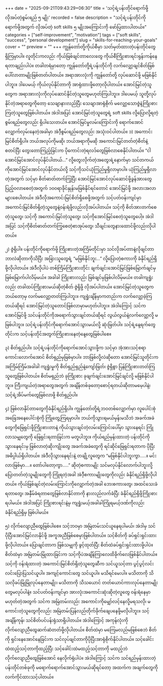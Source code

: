 +++
date = "2025-09-21T09:43:29+06:30"
title = 'သင့်ရဲ့ပန်းတိုင်ရောက်ဖို့လိုအပ်တဲ့စွမ်းရည် ၅ မျိုး'
recorded = false
description = "သင့်ရဲ့ပန်းတိုင်ကို ရောက်ဖို့အတွက် လိုအပ်တဲ့ soft skills ၅ မျိုးအကြောင်းကို ဖော်ပြထားပါတယ်။"
categories = ["self-improvement", "motivation"]
tags = ["soft skills", "success", "personal development"]
slug = "skills-for-reaching-your-goals"
cover = ""
preview = ""
+++
ကျွန်တော်တို့ကိုယ်စီမှာ သတ်မှတ်ထားတဲ့ပန်းတိုင်တွေရှိကြမှာပါ။ လူတိုင်းကလည်း ကိုယ်ဖြစ်ချင်တာလေးတွေ ကိုယ်စီကြိုးစားရင်းရုန်းကန်နေရတာချည်းပါပဲ။ တခါတရံမှာတော့ ကျွန်တော်တို့ရဲ့ပန်းတိုင်ကို လက်လျှော့ချင်စိတ်ဖြစ်ပေါ်လာတာမျိုးဖြစ်တတ်ပါတယ်။ အရာအားလုံးကို ကျွန်တော်တို့ လုပ်ဆောင်ဖို့ မဖြစ်နိုင်ပါဘူး။ ဒါပေမယ့် ကိုယ်လုပ်နိုင်တာကို အာရုံထားဖို့တော့လိုပါတယ်။ အောင်မြင်တဲ့သူတွေက အရာအားလုံးကိုလုပ်ဆောင်နိုင်တဲ့သူတွေမဟုတ်ကြပါဘူး။ ဒါပေမယ့် သူတို့လုပ်နိုင်တဲ့အရာတွေကိုတော့ သေချာနားလည်ပြီး သေချာအာရုံစိုက် မလျှော့သောဇွဲနဲ့ကြိုးစားကြတဲ့သူတွေဖြစ်ပါတယ်။ အဲဒါအပြင် အောင်မြင်တဲ့သူတွေရဲ့ soft skills လို့ပြောလို့ရတဲ့ စွမ်းရည်တွေလည်း ရှိပါသေးတယ်။ အောင်မြင်မှုလမ်းကြောင်းကို ရောက်အောင်လျှောက်လှမ်းနေတဲ့အခါမှာ အဲဒီ့စွမ်းရည်တွေလည်း အသုံးဝင်ပါတယ်။
၁) အကောင်းမြင်စိတ်ရှိပါ။
ဘယ်အလုပ်ကိုမဆို၊ ဘယ်အရာကိုမဆို အကောင်းမြင်တတ်တဲ့စိတ်နဲ့ စတင်ပြီး တွေးတောကြည့်ခြင်းက ပိုကောင်းတဲ့ရလဒ်တွေဖြစ်လာစေနိုင်ပါတယ်။ “ငါအောင်မြင်အောင်လုပ်နိုင်ပါတယ်…” လို့တွေးလိုက်တဲ့အတွေးရဲ့နောက်မှာ သင်တကယ်ကိုအောင်မြင်အောင်လုပ်နိုင်တယ်လို့ သင့်ကိုသင်ယုံကြည်မှုရှိလာမှာပါ။ ယုံကြည်မှုရှိလာတဲ့အတွက် သင့်မှာ စိတ်ဓာတ်တက်ကြွပြီး အောင်မြင်အောင်လုပ်ဆောင်ဖို့ခွန်အားတွေပြည့်ဝလာစေတဲ့အတွက် ၁၀၀ရာခိုင်နှုန်းမဖြစ်နိုင်ရင်တောင် အောင်မြင်ဖို့ အလားအလာများစေပါတယ်။ အဲဒီလိုအကောင်းမြင်စိတ်ရှိစေဖို့အတွက် သင့်ပတ်ဝန်းကျင်မှာ အကောင်းမြင်စိတ်ရှိတဲ့သူတွေနဲ့ဝန်းရံဖို့လည်းလိုအပ်ပါတယ်။ သင့်ကို စိတ်အားတက်စေတဲ့သူတွေ၊ သင့်ကို အကောင်းမြင်တဲ့သူတွေ၊ သင့်ကိုအောင်မြင်စေတဲ့သူတွေပေါ့။ အဲဒါအပြင် သင့်ကိုစိတ်ဓာတ်တက်ကြွစေတဲ့စာအုပ်တွေ၊ သီချင်းတွေနားထောင်ဖို့လည်းလိုပါတယ်။

၂) ဇွဲရှိပါ။
ပန်းတိုင်ကိုရောက်ဖို့ ကြိုးစားတဲ့အကြိမ်တိုင်းမှာ သင်လိုအပ်တာနဲ့လိုချင်တာ ဘာလဲဆိုတာကိုသိပြီး အခြားသူတွေရဲ့ “မဖြစ်နိုင်ဘူး…” လို့ပြောတဲ့စကားကို ခံနိုင်ရည်ရှိဖို့လိုပါတယ်။ အဲဒီလိုပါပဲ တစ်ကြိမ်ကြိုးစားတိုင်း ချက်ချင်းအောင်မြင်ဖြစ်မြောက်ချင်မှဖြစ်မြောက်ပါလိမ့်မယ်။ အခါခါ ကြိုးစားလည်း ဖြစ်ချင်မှဖြစ်ပါလိမ့်မယ်။ တခါကျရှုံးလည်း တခါထပ်ကြိုးစားမယ်ဆိုတဲ့စိတ် ဇွဲရှိဖို့ လိုအပ်ပါတယ်။ အောင်မြင်တဲ့သူတွေက ဘယ်တော့မှ လက်မလျှော့တတ်ကြပါဘူး။ ကျရှုံးချိန်မှာကတည်းက လက်လျှော့ခဲ့ကြတယ်ဆိုရင် အောင်မြင်တဲ့သူတောင်ဖြစ်လာမှာမဟုတ်ပါဘူး။ အဲဒါကြောင့် သင်ကအောင်မြင်ဖို့ သင်ပန်းတိုင်ကိုအရောက်သွားချင်တယ်ဆိုရင် လွယ်လွယ်နဲ့လက်လျှော့လို့ မဖြစ်ပါဘူး။ သင့်ရဲ့ပန်းတိုင်ကိုရောက်အောင်သွားမယ်လို့ ဆုံးဖြတ်ပါ။ သင့်ရဲ့နေ့ရက်တွေတိုင်းက သင့်ပန်းတိုင်အတွက်ကြိုးစားနေတဲ့နေ့တွေဖြစ်ပါစေ။

၃) စိတ်ရှည်ပါ။
သင့်ရဲ့ပန်းတိုင်ကိုရောက်အောင်သွားဖို့က သင့်မှာ အံ့အားသင့်စရာကောင်းလောက်အောင် စိတ်ရှည်မှဖြစ်မှာပါ။ ဘာဖြစ်လို့လဲဆိုတော အောင်မြင်သူတိုင်းက အကြိမ်ကြိမ်အခါခါ ကျရှုံးမှုကို စိတ်ရှည်ရှည်နဲ့ကျော်ဖြတ်၊ ဇွဲရှိစွာ ပြန်ကြိုးစားတတ်ကြသူတွေဖြစ်ပါတယ်။ စိတ်မရှည်ဘဲ ခုကြိုးစား ခုချက်ချင်းအောင်မြင်ချင်လို့ မဖြစ်နိုင်ပါဘူး။ ကြီးကျယ်တဲ့အရာတွေအတွက် အချိန်တစ်ခုတော့စောင့်ရတယ်ဆိုတာမမေ့ပါနဲ့၊ သင့်ရဲ့အိပ်မက်တွေဖြစ်လာဖို့ စိတ်ရှည်ပါ။

၄) ဖြစ်လာနိုင်တာတွေကိုခံနိုင်ရည်ရှိပါ။
ကျွန်တော်တို့ရဲ့ဘဝတစ်လျှောက်မှာ လူပေါင်းစုံ အခြေအနေပေါင်းစုံကို ကြုံတွေ့ကြရမှာပါ။ ဘယ်ကိုသွားရမယ်မှန်းမသိဘဲ အခက်အခဲတွေကိုဖြေရှင်းဖို့ကြိုးစားတာနဲ့ ကိုယ်သွားချင်တဲ့လမ်းကြောင်းပေါ်မှာ သွားနေရင်း ကြုံလာသမျှတွေကို ဖြေရှင်းရတာခြင်းက မတူပါဘူး။ ကိုယ်ရည်မှန်းထားတဲ့ ပန်းတိုင်ကို သွားနေရင်းမှ ဖြစ်လာတဲ့ဆိုးကျိုးတွေ အခက်အခဲတွေကို ရင်ဆိုင်ဖြေရှင်းရတာက ပိုပြီး အဓိပ္ပါယ်ရှိပါတယ်။ အဲဒီလိုသွားနေရင်းနဲ့ တချို့လူတွေက “မဖြစ်နိုင်ပါဘူးကွာ…..။ မင်းလားဖြစ်မှာ….။ တော်ပါတော့ကွာ…..” ဆိုတဲ့စကားမျိုး သင်မလုပ်နိုင်လောက်ပါဘူးလို့ ပြောတတ်တဲ့သူမျိုးတွေကို ကြုံရတဲ့အခါ အဲဒီ့စကားမျိုးတွေကိုလည်း ခံနိုင်ရည်ရှိဖို့လိုပါတယ်။ ကိုယ်ဖြစ်ချင်တဲ့လမ်းကြောင်းကိုလျှောက်တဲ့အခါ ဘေးစကားတွေ၊ အထင်သေးခံရတာတွေ၊ အနှီမ်ခံရတာတွေဖြစ်လာနိုင်တာကို နားလည်လက်ခံပြီး ခံနိုင်ရည်ရှိဖို့ကြိုးစားရပါမယ်။ အဲဒါအပြင် ကြိုးစားရင်းနဲ့မှ ကျရှုံးမယ့်အခါခါကြုံရမယ့်ဒဏ်ကိုလည်း ခံနိုင်ရည်ရှိမှ ဖြစ်ပါမယ်။

၅) လိုက်လျောညီထွေဖြစ်ပါစေ။
သင့်ဘဝမှာ အမြဲတမ်းသင်ယူနေရပါမယ်၊ အဲဒါမှ သင်ပိုပြီးအောင်မြင်လာနိုင်ဖို့ အကူအညီဖြစ်စေမှာဖြစ်ပါတယ်။ သင့်စိတ်ကို ခပ်ရှင်းရှင်းထားဖို့လိုပါတယ်။ ပြောချင်တာက ဖြစ်သမျှကို ဖွင့်ထုတ်ပြီး စိတ်ထဲခပ်ရှင်းရှင်းထားဖို့ပါပဲ။ စိတ်ထဲမှာ အမြဲတမ်းမြုံထားခြင်းက သင့်ကိုပဲအချိန်ကြာလေထိခိုက်လေဖြစ်နိုင်ပါတယ်။ သင့်ကို ဝန်းရံထားတဲ့ အကောင်းမြင်စိတ်ရှိတဲ့သူတွေဆီက သင်ယူသင့်တာ ပွင့်ပွင့်လင်းလင်းပြောပြသင်ယူပါ။ အကျင့်ကောင်းတွေ သင်ယူပါ။ မသိရင်မေးပါ။ မသိတာကို သိသလိုခပ်မြုံမြုံလုပ်နေတာမျိုး၊ မသိတာကို သိသယောင် တတ်ယောင်ကားလုပ်နေတာမျိုးတွေမလုပ်ပါနဲ့။ သင်ပတ်ဝန်းကျင်မှာ အားလုံးအကောင်းဆုံးဆိုတဲ့လူတွေ ဝန်းရံနေမှာမဟုတ်တဲ့အတွက် သင်က အမြဲတမ်းလည်း အကောင်းကိုမျှော်လင့်နေလို့မရသလို၊ မကောင်းတဲ့သူတွေကိုလည်း အမြဲတမ်းပြန်လည်တိုက်ခိုက်ချေပနေဖို့မလိုပါဘူး။ သင့်အချိန်ကုန်၊ သင်စိတ်ပင်ပန်းရုံသာရှိပါတယ်။ အဲဒါကြောင့် အကုန်လုံးကို လိုက်လျောညီထွေဆက်ဆံတတ်ဖို့လိုပါတယ်။ စိတ်ထဲမှာ မကြေမလည်မဖြစ်စေဘဲ စိတ်ကို ရှင်းနေအောင်နေခြင်းက သင်လုပ်ချင်တာကိုပိုပြီးအာရုံစိုက်နိုင်ပါတယ်။ သင့်ခေါင်းထဲထည့်သင့်တာကိုထည့်ပြီး သင့်ခေါင်းထဲမထည့်သင့်တာကို မထည့်ဘဲ လိုက်လျောညီထွေဖြစ်အောင် နေလိုက်ရုံပါပဲ။
အဲဒါကြောင့် သင်က သင်ရည်မှန်းထားတဲ့ပန်းတိုင်တစ်ခုကို မရောက်ရောက်အောင်သွားမယ်ဆိုရင်တော့ အထက်က အချက်တွေကို လက်ကိုင်ထားသင့်ပါတယ်။ 